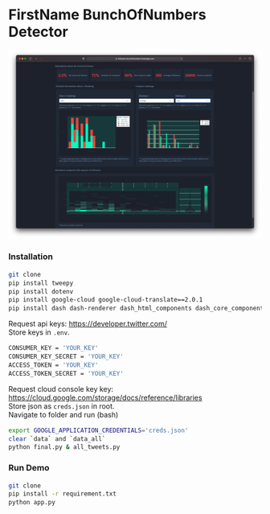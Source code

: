 # FirstName BunchOfNumbers Detector

![screenshot](/assets/screen.png)

### Installation

```bash
git clone
pip install tweepy
pip install dotenv
pip install google-cloud google-cloud-translate==2.0.1
pip install dash dash-renderer dash_html_components dash_core_components
```

Request api keys: https://developer.twitter.com/ \
Store keys in `.env`.

```bash
CONSUMER_KEY = 'YOUR_KEY'
CONSUMER_KEY_SECRET = 'YOUR_KEY'
ACCESS_TOKEN = 'YOUR_KEY'
ACCESS_TOKEN_SECRET = 'YOUR_KEY'
```

Request cloud console key key: https://cloud.google.com/storage/docs/reference/libraries \
Store json as `creds.json` in root. \
Navigate to folder and run (bash)

```bash
export GOOGLE_APPLICATION_CREDENTIALS='creds.json'
clear `data` and `data_all`
python final.py & all_tweets.py
```

### Run Demo

```bash
git clone
pip install -r requirement.txt
python app.py
```
